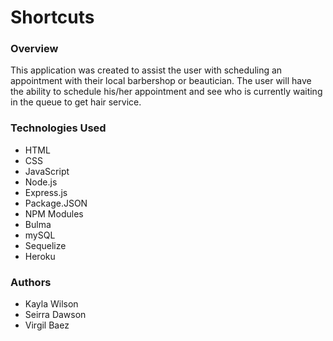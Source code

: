 # Shortcuts

### Overview
This application was created to assist the user with scheduling an appointment with their local barbershop or beautician. The user will have the ability to schedule his/her appointment and see who is currently waiting in the queue to get hair service.

<!-- Heroku link here -->

### Technologies Used
  * HTML
  * CSS
  * JavaScript
  * Node.js
  * Express.js
  * Package.JSON
  * NPM Modules
  * Bulma
  * mySQL
  * Sequelize
  * Heroku

### Authors
  * Kayla Wilson
  * Seirra Dawson
  * Virgil Baez